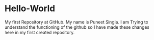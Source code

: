 # Hello-World
My first Repository at GitHub.
My name is Puneet Singla. I am Trying to understand  the functioning of the github so I have made these changes here in my first created repository.
